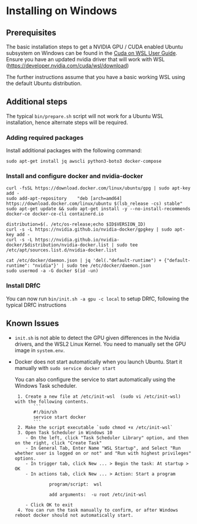 # Installing on Windows

## Prerequisites

The basic installation steps to get a NVIDIA GPU / CUDA enabled Ubuntu subsystem on Windows can be found in the [Cuda on WSL User Guide](https://docs.nvidia.com/cuda/wsl-user-guide/index.html).  Ensure you have an updated nvidia driver that will work with WSL (https://developer.nvidia.com/cuda/wsl/download)

The further instructions assume that you have a basic working WSL using the default Ubuntu distribution.


## Additional steps

The typical `bin/prepare.sh` script will not work for a Ubuntu WSL installation, hence alternate steps will be required.

### Adding required packages

Install additional packages with the following command:

```
sudo apt-get install jq awscli python3-boto3 docker-compose
```

### Install and configure docker and nvidia-docker
```
curl -fsSL https://download.docker.com/linux/ubuntu/gpg | sudo apt-key add -
sudo add-apt-repository    "deb [arch=amd64] https://download.docker.com/linux/ubuntu $(lsb_release -cs) stable"
sudo apt-get update && sudo apt-get install -y --no-install-recommends docker-ce docker-ce-cli containerd.io

distribution=$(. /etc/os-release;echo $ID$VERSION_ID)
curl -s -L https://nvidia.github.io/nvidia-docker/gpgkey | sudo apt-key add -
curl -s -L https://nvidia.github.io/nvidia-docker/$distribution/nvidia-docker.list | sudo tee /etc/apt/sources.list.d/nvidia-docker.list

cat /etc/docker/daemon.json | jq 'del(."default-runtime") + {"default-runtime": "nvidia"}' | sudo tee /etc/docker/daemon.json
sudo usermod -a -G docker $(id -un)
```


### Install DRfC

You can now run `bin/init.sh -a gpu -c local` to setup DRfC, following the typical DRfC instructions

## Known Issues

* `init.sh` is not able to detect the GPU given differences in the Nvidia drivers, and the WSL2 Linux Kernel. You need to manually set the GPU image in `system.env`.
* Docker does not start automatically when you launch Ubuntu. Start it manually with `sudo service docker start` 

     You can also configure the service to start automatically using the Windows Task scheduler.
     
       1. Create a new file at /etc/init-wsl  (sudo vi /etc/init-wsl) with the following contents.
             ```
             #!/bin/sh
             service start docker
             ```
       2. Make the script executable `sudo chmod +x /etc/init-wsl`
       3. Open Task Scheduler in Windows 10
          - On the left, click "Task Scheduler Library" option, and then on the right, click "Create Task"
          - In General Tab, Enter Name "WSL Startup", and Select "Run whether user is logged on or not" and "Run with highest privileges" options.
          - In trigger tab, click New ... > Begin the task: At startup > OK
          - In actions tab, click New ... > Action: Start a program
          
                   program/script:  wsl
                   
                   add arguments:  -u root /etc/init-wsl
                   
          - Click OK to exit
       4. You can run the task manually to confirm, or after Windows reboot docker should not automatically start.
